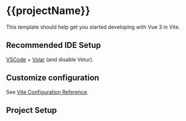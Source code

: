 # {{projectName}}

This template should help get you started developing with Vue 3 in Vite.

## Recommended IDE Setup

[VSCode](https://code.visualstudio.com/) + [Volar](https://marketplace.visualstudio.com/items?itemName=johnsoncodehk.volar) (and disable Vetur).

<!-- SFC-TYPE-SUPPORT -->

## Customize configuration

See [Vite Configuration Reference](https://vitejs.dev/config/).

## Project Setup

<!-- NPM-SCRIPTS -->
